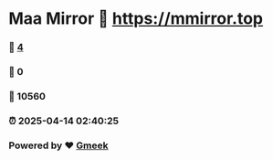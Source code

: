 # Maa Mirror :link: https://mmirror.top 
### :page_facing_up: [4](https://mmirror.top/tag.html) 
### :speech_balloon: 0 
### :hibiscus: 10560 
### :alarm_clock: 2025-04-14 02:40:25 
### Powered by :heart: [Gmeek](https://github.com/Meekdai/Gmeek)
